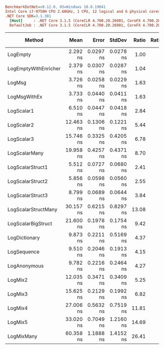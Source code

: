 ``` ini

BenchmarkDotNet=v0.12.0, OS=Windows 10.0.19041
Intel Core i7-9750H CPU 2.60GHz, 1 CPU, 12 logical and 6 physical cores
.NET Core SDK=3.1.301
  [Host]     : .NET Core 3.1.5 (CoreCLR 4.700.20.26901, CoreFX 4.700.20.27001), X64 RyuJIT
  DefaultJob : .NET Core 3.1.5 (CoreCLR 4.700.20.26901, CoreFX 4.700.20.27001), X64 RyuJIT


```
|               Method |      Mean |     Error |    StdDev | Ratio | RatioSD |  Gen 0 | Gen 1 | Gen 2 | Allocated |
|--------------------- |----------:|----------:|----------:|------:|--------:|-------:|------:|------:|----------:|
|             LogEmpty |  2.292 ns | 0.0297 ns | 0.0278 ns |  1.00 |    0.00 |      - |     - |     - |         - |
| LogEmptyWithEnricher |  2.379 ns | 0.0307 ns | 0.0287 ns |  1.04 |    0.02 |      - |     - |     - |         - |
|               LogMsg |  3.726 ns | 0.0258 ns | 0.0229 ns |  1.63 |    0.02 |      - |     - |     - |         - |
|         LogMsgWithEx |  3.733 ns | 0.0440 ns | 0.0411 ns |  1.63 |    0.02 |      - |     - |     - |         - |
|           LogScalar1 |  6.510 ns | 0.0447 ns | 0.0418 ns |  2.84 |    0.03 |      - |     - |     - |         - |
|           LogScalar2 | 12.463 ns | 0.1306 ns | 0.1221 ns |  5.44 |    0.09 |      - |     - |     - |         - |
|           LogScalar3 | 15.746 ns | 0.3325 ns | 0.4205 ns |  6.78 |    0.15 |      - |     - |     - |         - |
|        LogScalarMany | 19.958 ns | 0.4257 ns | 0.4371 ns |  8.70 |    0.16 | 0.0089 |     - |     - |      56 B |
|     LogScalarStruct1 |  5.512 ns | 0.0727 ns | 0.0680 ns |  2.41 |    0.05 |      - |     - |     - |         - |
|     LogScalarStruct2 |  5.856 ns | 0.0598 ns | 0.0560 ns |  2.55 |    0.04 |      - |     - |     - |         - |
|     LogScalarStruct3 |  8.799 ns | 0.0689 ns | 0.0644 ns |  3.84 |    0.05 |      - |     - |     - |         - |
|  LogScalarStructMany | 30.157 ns | 0.6215 ns | 0.8297 ns | 13.08 |    0.39 | 0.0242 |     - |     - |     152 B |
|   LogScalarBigStruct | 21.600 ns | 0.1978 ns | 0.1754 ns |  9.42 |    0.14 |      - |     - |     - |         - |
|        LogDictionary |  9.873 ns | 0.2211 ns | 0.5169 ns |  4.37 |    0.14 | 0.0051 |     - |     - |      32 B |
|          LogSequence |  9.510 ns | 0.2046 ns | 0.1913 ns |  4.15 |    0.09 | 0.0051 |     - |     - |      32 B |
|         LogAnonymous |  9.782 ns | 0.2216 ns | 0.2464 ns |  4.27 |    0.13 | 0.0051 |     - |     - |      32 B |
|              LogMix2 | 12.035 ns | 0.3471 ns | 0.3409 ns |  5.25 |    0.16 |      - |     - |     - |         - |
|              LogMix3 | 15.625 ns | 0.2129 ns | 0.1992 ns |  6.82 |    0.13 |      - |     - |     - |         - |
|              LogMix4 | 27.006 ns | 0.5632 ns | 0.7519 ns | 11.81 |    0.38 | 0.0217 |     - |     - |     136 B |
|              LogMix5 | 33.020 ns | 0.7049 ns | 1.2160 ns | 14.69 |    0.63 | 0.0268 |     - |     - |     168 B |
|           LogMixMany | 60.358 ns | 1.1888 ns | 1.4152 ns | 26.41 |    0.73 | 0.0446 |     - |     - |     280 B |
